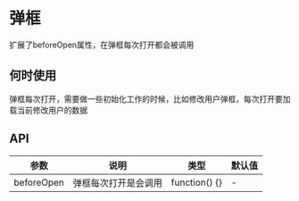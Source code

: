 # 弹框

扩展了beforeOpen属性，在弹框每次打开都会被调用

## 何时使用

弹框每次打开，需要做一些初始化工作的时候，比如修改用户弹框，每次打开要加载当前修改用户的数据

## API

参数|说明|类型|默认值
---|---|---|---
beforeOpen | 弹框每次打开是会调用 | function() {} | -
